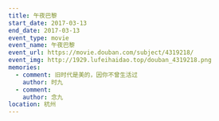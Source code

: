 ```yaml
---
title: 午夜巴黎
start_date: 2017-03-13
end_date: 2017-03-13
event_type: movie
event_name: 午夜巴黎
event_url: https://movie.douban.com/subject/4319218/
event_img: http://1929.lufeihaidao.top/douban_4319218.png
memories:
  - comment: 旧时代是美的，因你不曾生活过
    author: 时九
  - comment: 
    author: 念九
location: 杭州
---
```


